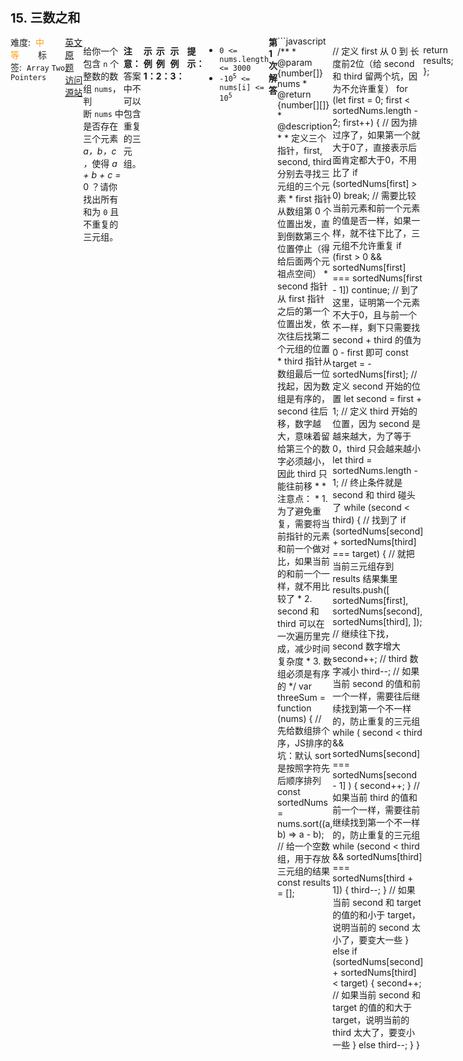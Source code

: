 <div style="font-size: 20px; margin-bottom: 15px; font-weight: bold;">15. 三数之和</div>
<div style="display: flex; font-size: 14px; justify-content: space-between;"><div><span style="margin-right: 30px;">难度:&nbsp;&nbsp;<label style="color: rgb(255, 161, 25);">中等</label></span><span style="margin-right: 30px;">标签:&nbsp;&nbsp;<code>Array</code>&nbsp;<code>Two Pointers</code></span></div><div><span style="margin-right: 15px;"><a href="https://leetcode.com/problems/3sum/">英文原题</a></span><span><a href="https://leetcode-cn.com/problems/3sum/">访问源站</a></span></div>
<hr style="height: 1px; margin: 1em 0px;" />
<p>给你一个包含 <code>n</code> 个整数的数组 <code>nums</code>，判断 <code>nums</code> 中是否存在三个元素 <em>a，b，c ，</em>使得 <em>a + b + c = </em>0 ？请你找出所有和为 <code>0</code> 且不重复的三元组。</p>

<p><strong>注意：</strong>答案中不可以包含重复的三元组。</p>

<p> </p>

<p><strong>示例 1：</strong></p>

<pre>
<strong>输入：</strong>nums = [-1,0,1,2,-1,-4]
<strong>输出：</strong>[[-1,-1,2],[-1,0,1]]
</pre>

<p><strong>示例 2：</strong></p>

<pre>
<strong>输入：</strong>nums = []
<strong>输出：</strong>[]
</pre>

<p><strong>示例 3：</strong></p>

<pre>
<strong>输入：</strong>nums = [0]
<strong>输出：</strong>[]
</pre>

<p> </p>

<p><strong>提示：</strong></p>

<ul>
	<li><code>0 &lt;= nums.length &lt;= 3000</code></li>
	<li><code>-10<sup>5</sup> &lt;= nums[i] &lt;= 10<sup>5</sup></code></li>
</ul>

<hr style="height: 1px; margin: 1em 0px;" />
<strong>第1次解答</strong>
```javascript
/**
 * @param {number[]} nums
 * @return {number[][]}
 * @description
 *
 * 定义三个指针，first, second, third 分别去寻找三元组的三个元素
 * first 指针从数组第 0 个位置出发，直到倒数第三个位置停止（得给后面两个元祖点空间）
 * second 指针从 first 指针之后的第一个位置出发，依次往后找第二个元组的位置
 * third 指针从 数组最后一位找起，因为数组是有序的，second 往后移，数字越大，意味着留给第三个的数字必须越小，因此 third 只能往前移
 *
 * 注意点：
 * 1. 为了避免重复，需要将当前指针的元素和前一个做对比，如果当前的和前一个一样，就不用比较了
 * 2. second 和 third 可以在一次遍历里完成，减少时间复杂度
 * 3. 数组必须是有序的
 */
var threeSum = function (nums) {
  // 先给数组排个序，JS排序的坑：默认 sort 是按照字符先后顺序排列
  const sortedNums = nums.sort((a, b) => a - b);
  // 给一个空数组，用于存放三元组的结果
  const results = [];

  // 定义 first 从 0 到 长度前2位（给 second 和 third 留两个坑，因为不允许重复）
  for (let first = 0; first < sortedNums.length - 2; first++) {
    // 因为排过序了，如果第一个就大于0了，直接表示后面肯定都大于0，不用比了
    if (sortedNums[first] > 0) break;
    // 需要比较当前元素和前一个元素的值是否一样，如果一样，就不往下比了，三元组不允许重复
    if (first > 0 && sortedNums[first] === sortedNums[first - 1]) continue;
    // 到了这里，证明第一个元素不大于0，且与前一个不一样，剩下只需要找 second + third 的值为 0 - first 即可
    const target = -sortedNums[first];
    // 定义 second 开始的位置
    let second = first + 1;
    // 定义 third 开始的位置，因为 second 是越来越大，为了等于0，third 只会越来越小
    let third = sortedNums.length - 1;
    // 终止条件就是 second 和 third 碰头了
    while (second < third) {
      // 找到了
      if (sortedNums[second] + sortedNums[third] === target) {
        // 就把当前三元组存到 results 结果集里
        results.push([
          sortedNums[first],
          sortedNums[second],
          sortedNums[third],
        ]);
        // 继续往下找，second 数字增大
        second++;
        // third 数字减小
        third--;
        // 如果当前 second 的值和前一个一样，需要往后继续找到第一个不一样的，防止重复的三元组
        while (
          second < third &&
          sortedNums[second] === sortedNums[second - 1]
        ) {
          second++;
        }
        // 如果当前 third 的值和前一个一样，需要往前继续找到第一个不一样的，防止重复的三元组
        while (second < third && sortedNums[third] === sortedNums[third + 1]) {
          third--;
        }
        // 如果当前 second 和 target 的值的和小于 target，说明当前的 second 太小了，要变大一些
      } else if (sortedNums[second] + sortedNums[third] < target) {
        second++;
        // 如果当前 second 和 target 的值的和大于 target，说明当前的 third 太大了，要变小一些
      } else third--;
    }
  }

  return results;
};
```